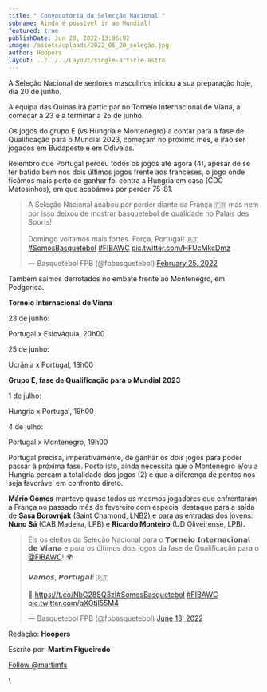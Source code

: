 ```yaml
---
title: " Convocatória da Selecção Nacional "
subname: Ainda é possível ir ao Mundial!
featured: true
publishDate: Jun 20, 2022-13:06:92
image: /assets/uploads/2022_06_20_seleção.jpg
author: Hoopers
layout: ../../../Layout/single-article.astro
---
```

<!--StartFragment-->

A Seleção Nacional de seniores masculinos iniciou a sua preparação hoje, dia 20 de junho. 

A equipa das Quinas irá participar no Torneio Internacional de Viana, a começar a 23 e a terminar a 25 de junho. 

Os jogos do grupo E (vs Hungria e Montenegro) a contar para a fase de Qualificação para o Mundial 2023, começam no próximo mês, e irão ser jogados em Budapeste e em Odivelas.

Relembro que Portugal perdeu todos os jogos até agora (4), apesar de se ter batido bem nos dois últimos jogos frente aos franceses, o jogo onde ficámos mais perto de ganhar foi contra a Hungria em casa (CDC Matosinhos), em que acabámos por perder 75-81. 

<!--StartFragment-->

<blockquote class="twitter-tweet"><p lang="pt" dir="ltr">A Seleção Nacional acabou por perder diante da França 🇫🇷 mas nem por isso deixou de mostrar basquetebol de qualidade no Palais des Sports!<br><br>Domingo voltamos mais fortes. Força, Portugal! 🇵🇹<a href="https://twitter.com/hashtag/SomosBasquetebol?src=hash&amp;ref_src=twsrc%5Etfw">#SomosBasquetebol</a> <a href="https://twitter.com/hashtag/FIBAWC?src=hash&amp;ref_src=twsrc%5Etfw">#FIBAWC</a> <a href="https://t.co/HFUcMkcDmz">pic.twitter.com/HFUcMkcDmz</a></p>&mdash; Basquetebol FPB (@fpbasquetebol) <a href="https://twitter.com/fpbasquetebol/status/1497240585861795845?ref_src=twsrc%5Etfw">February 25, 2022</a></blockquote> <script async src="https://platform.twitter.com/widgets.js" charset="utf-8"></script>

<!--EndFragment-->

[](https://twitter.com/fpbasquetebol/status/1497240585861795845?s=21)

Também saímos derrotados no embate frente ao Montenegro, em Podgorica.

<!--EndFragment-->

<!--StartFragment-->

**Torneio Internacional de Viana**

23 de junho:

Portugal x Eslováquia, 20h00 

25 de junho:

Ucrânia x Portugal, 18h00 

**Grupo E, fase de Qualificação para o Mundial 2023**

1 de julho: 

Hungria x Portugal, 19h00 

4 de julho:

Portugal x Montenegro, 19h00

Portugal precisa, imperativamente, de ganhar os dois jogos para poder passar à próxima fase. Posto isto, ainda necessita que o Montenegro e/ou a Hungria percam a totalidade dos jogos (2) e que a diferença de pontos nos seja favorável em confronto direto. 

**Mário Gomes** manteve quase todos os mesmos jogadores que enfrentaram a França no passado mês de fevereiro com especial destaque para a saída de **Sasa Borovnjak** (Saint Chamond, LNB2) e para as entradas dos jovens: **Nuno Sá** (CAB Madeira, LPB) e **Ricardo Monteiro** (UD Oliveirense, LPB)**.**

<!--StartFragment-->

<blockquote class="twitter-tweet"><p lang="pt" dir="ltr">Eis os eleitos da Seleção Nacional para o 𝗧𝗼𝗿𝗻𝗲𝗶𝗼 𝗜𝗻𝘁𝗲𝗿𝗻𝗮𝗰𝗶𝗼𝗻𝗮𝗹 𝗱𝗲 𝗩𝗶𝗮𝗻𝗮 e para os últimos dois jogos da fase de Qualificação para o <a href="https://twitter.com/FIBAWC?ref_src=twsrc%5Etfw">@FIBAWC</a>! 🌍 <br><br>𝙑𝙖𝙢𝙤𝙨, 𝙋𝙤𝙧𝙩𝙪𝙜𝙖𝙡! 🇵🇹<br><br>📲 <a href="https://t.co/NbG28SQ3zI">https://t.co/NbG28SQ3zI</a><a href="https://twitter.com/hashtag/SomosBasquetebol?src=hash&amp;ref_src=twsrc%5Etfw">#SomosBasquetebol</a> <a href="https://twitter.com/hashtag/FIBAWC?src=hash&amp;ref_src=twsrc%5Etfw">#FIBAWC</a> <a href="https://t.co/qXOtjI55M4">pic.twitter.com/qXOtjI55M4</a></p>&mdash; Basquetebol FPB (@fpbasquetebol) <a href="https://twitter.com/fpbasquetebol/status/1536388004889116679?ref_src=twsrc%5Etfw">June 13, 2022</a></blockquote> <script async src="https://platform.twitter.com/widgets.js" charset="utf-8"></script>

<!--EndFragment-->

<!--StartFragment-->

Redação: **Hoopers**

Escrito por: **Martim Figueiredo**

<!--StartFragment-->

<a href="https://twitter.com/martimfs?ref_src=twsrc%5Etfw" class="twitter-follow-button" data-show-count="false">Follow @martimfs</a><script async src="https://platform.twitter.com/widgets.js" charset="utf-8"></script>

<!--EndFragment-->

<!--EndFragment-->

\

<!--StartFragment-->

<script async src="https://platform.twitter.com/widgets.js" charset="utf-8"></script>

<!--EndFragment-->
